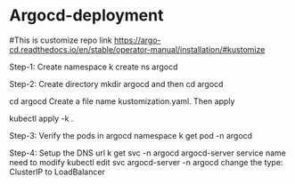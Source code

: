 # Argocd-deployment

#This is customize repo link
https://argo-cd.readthedocs.io/en/stable/operator-manual/installation/#kustomize

Step-1: Create namespace
k create ns argocd

Step-2: Create directory
mkdir argocd and then cd argocd

cd argocd
Create a file name kustomization.yaml. Then apply

kubectl apply -k .

Step-3: Verify the pods in argocd namespace
k get pod -n argocd

Step-4: Setup the DNS url
k get svc -n argocd
argocd-server  service name need to modify
kubectl edit svc argocd-server -n argocd
change the type: ClusterIP to LoadBalancer